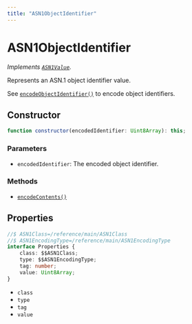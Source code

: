 ```yaml
---
title: "ASN1ObjectIdentifier"
---
```


# ASN1ObjectIdentifier

_Implements [`ASN1Value`](/reference/main/ASN1Value)._

Represents an ASN.1 object identifier value.

See [`encodeObjectIdentifier()`](/reference/main/encodeObjectIdentifier) to encode object identifiers.

## Constructor

```ts
function constructor(encodedIdentifier: Uint8Array): this;
```

### Parameters

- `encodedIdentifier`: The encoded object identifier.

### Methods

- [`encodeContents()`](/reference/main/ASN1ObjectIdentifier/encodeContents)

## Properties

```ts
//$ ASN1Class=/reference/main/ASN1Class
//$ ASN1EncodingType=/reference/main/ASN1EncodingType
interface Properties {
	class: $$ASN1Class;
	type: $$ASN1EncodingType;
	tag: number;
	value: Uint8Array;
}
```

- `class`
- `type`
- `tag`
- `value`
